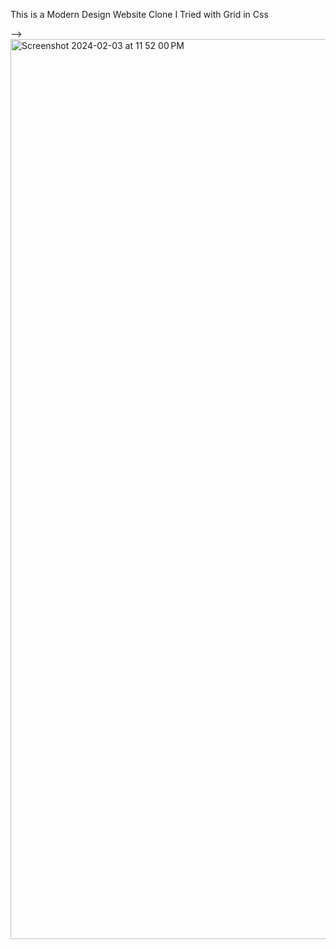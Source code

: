 This is a Modern Design Website Clone I Tried with Grid in Css

-->
<img width="1440" alt="Screenshot 2024-02-03 at 11 52 00 PM" src="https://github.com/Hs918131/Basic_css/assets/91822610/539f27a0-202e-478c-9e73-54d028f0c6e3">
